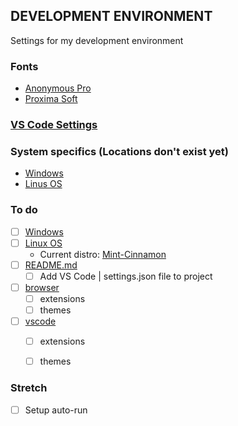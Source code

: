 ## DEVELOPMENT ENVIRONMENT
Settings for my development environment

### Fonts
* [Anonymous Pro](https://www.marksimonson.com/fonts/view/anonymous-pro)
* [Proxima Soft](https://www.marksimonson.com/fonts/view/proxima-soft)

### [VS Code Settings](https://github.com/JeffACate/dev-settings/blob/master/vscode.md)


### System specifics (Locations don't exist yet)
* [Windows](https://www.github.com/JeffACate/dev-settings#system-specifics-locations-don't-exist-yet)
* [Linus OS](https://www.github.com/JeffACate/dev-settings#system-specifics-locations-don't-exist-yet)


### To do 
* [ ] [Windows](https://www.github.com/JeffACate/dev-settings#system-specifics-locations-don't-exist-yet)
* [ ] [Linux OS](https://www.github.com/JeffACate/dev-settings#system-specifics-locations-don't-exist-yet)
    * Current distro: [Mint-Cinnamon](https://linuxmint.com/edition.php?id=274)
* [ ] [README.md](https://github.com/JeffACate/dev-settings#development-environment)
    * [ ] Add VS Code | settings.json file to project
* [ ] [browser](https://www.github.com/JeffACate/dev-settings/blob/master/browser.md)
    * [ ] extensions
    * [ ] themes
* [ ] [vscode](https://www.github.com/JeffACate/dev-settings/blob/master/vscode.md)
    * [ ] extensions
    * [ ] themes
    
    
### Stretch
* [ ] Setup auto-run
